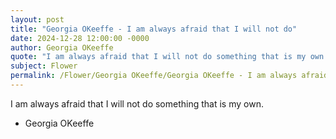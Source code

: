 ```yaml
---
layout: post
title: "Georgia OKeeffe - I am always afraid that I will not do"
date: 2024-12-28 12:00:00 -0000
author: Georgia OKeeffe
quote: "I am always afraid that I will not do something that is my own."
subject: Flower
permalink: /Flower/Georgia OKeeffe/Georgia OKeeffe - I am always afraid that I will not do
---
```


I am always afraid that I will not do something that is my own.

- Georgia OKeeffe
